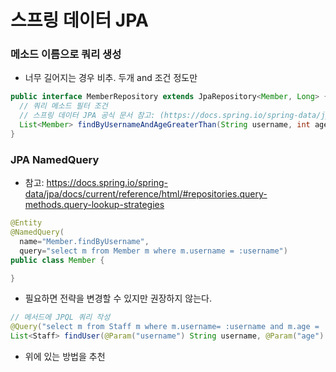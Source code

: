 # 스프링 데이터 JPA

### 메소드 이름으로 쿼리 생성
- 너무 길어지는 경우 비추. 두개 and 조건 정도만
```java
public interface MemberRepository extends JpaRepository<Member, Long> {
  // 쿼리 메소드 필터 조건
  // 스프링 데이터 JPA 공식 문서 참고: (https://docs.spring.io/spring-data/jpa/docs/current/reference/html/#jpa.query-methods.query-creation)
  List<Member> findByUsernameAndAgeGreaterThan(String username, int age);
}
```

### JPA NamedQuery

- 참고: https://docs.spring.io/spring-data/jpa/docs/current/reference/html/#repositories.query-methods.query-lookup-strategies
```java
@Entity
@NamedQuery(
  name="Member.findByUsername",
  query="select m from Member m where m.username = :username")
public class Member {

}
```
- 필요하면 전략을 변경할 수 있지만 권장하지 않는다.
```java
// 메서드에 JPQL 쿼리 작성
@Query("select m from Staff m where m.username= :username and m.age = :age")
List<Staff> findUser(@Param("username") String username, @Param("age") int age);
```
- 위에 있는 방법을 추천
